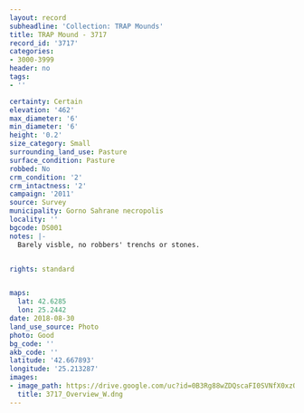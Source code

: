 ```yaml
---
layout: record
subheadline: 'Collection: TRAP Mounds'
title: TRAP Mound - 3717
record_id: '3717'
categories:
- 3000-3999
header: no
tags:
- ''

certainty: Certain
elevation: '462'
max_diameter: '6'
min_diameter: '6'
height: '0.2'
size_category: Small
surrounding_land_use: Pasture
surface_condition: Pasture
robbed: No
crm_condition: '2'
crm_intactness: '2'
campaign: '2011'
source: Survey
municipality: Gorno Sahrane necropolis
locality: ''
bgcode: DS001
notes: |-
  Barely visble, no robbers' trenchs or stones.


rights: standard


maps:
  lat: 42.6285
  lon: 25.2442
date: 2018-08-30
land_use_source: Photo
photo: Good
bg_code: ''
akb_code: ''
latitude: '42.667893'
longitude: '25.213287'
images:
- image_path: https://drive.google.com/uc?id=0B3Rg88wZDQscaFI0SVNfX0xzQk0
  title: 3717_Overview_W.dng
---
```

